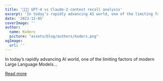 ```yaml
---
title: '🤜💥🤛 GPT-4 vs Claude-2 context recall analysis'
excerpt: 'In today’s rapidly advancing AI world, one of the limiting factors of modern Large Language Models...'
date: '2023-12-05'
coverImage: ''
author:
  name: Koders
  picture: "assets/blog/authors/koders.png"
ogImage:
  url: ''
---
```


In today’s rapidly advancing AI world, one of the limiting factors of modern Large Language Models...

[Read more](https://dev.to/zvone187/gpt-4-vs-claude-2-context-recall-analysis-84g)
